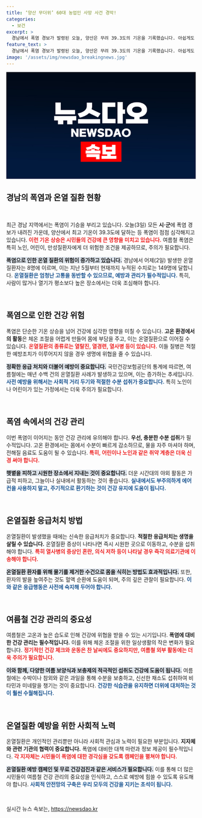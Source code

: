 ```yaml
---
title: ‘양산 무더위’ 60대 농업인 사망 사건 경악!
categories:
  - 보건
excerpt: >
  경남에서 폭염 경보가 발령된 오늘, 양산은 무려 39.3도의 기온을 기록했습니다. 아쉽게도 폭염 속에 60대 여성이 일하다 쓰러져 생명을 잃었고, 온열질환자는 이미 149명에 달했습니다.
feature_text: >
  경남에서 폭염 경보가 발령된 오늘, 양산은 무려 39.3도의 기온을 기록했습니다. 아쉽게도 폭염 속에 60대 여성이 일하다 쓰러져 생명을 잃었고, 온열질환자는 이미 149명에 달했습니다.
image: '/assets/img/newsdao_breakingnews.jpg'
---
```


<p><img src="/assets/img/newsdao_breakingnews.jpg" alt="firstkoreanews 속보" /></p>

<h2 data-ke-size="size26">경남의 폭염과 온열 질환 현황</h2>

<p data-ke-size="size16">&nbsp;</p>

<p>최근 경남 지역에서는 폭염이 기승을 부리고 있습니다. 오늘(3일) 모든 <b>시·군</b>에 폭염 경보가 내려진 가운데, 양산에서 최고 기온이 39.3도에 달하는 등 폭염이 점점 심각해지고 있습니다. <b><span style="color: #ee2323;">이런 기온 상승은 시민들의 건강에 큰 영향을 미치고 있습니다.</span></b> 여름철 폭염은 특히 노인, 어린이, 만성질환자에게 더 위험한 조건을 제공하므로, 주의가 필요합니다.</p>

<p><b><span style="background-color: #21538527;">폭염으로 인한 온열 질환의 위험이 증가하고 있습니다.</span></b> 경남에서 어제(2일) 발생한 온열질환자는 8명에 이르며, 이는 지난 5월부터 현재까지 누적된 수치로는 149명에 달합니다. <b><span style="color: #1a5490;">온열질환은 엄청난 고통을 동반할 수 있으므로, 예방과 관리가 필수적입니다.</span></b> 특히, 사람이 많거나 열기가 평소보다 높은 장소에서는 더욱 조심해야 합니다.</p>

<p data-ke-size="size16">&nbsp;</p>

<h2 data-ke-size="size26">폭염으로 인한 건강 위험</h2>

<p>폭염은 단순한 기온 상승을 넘어 건강에 심각한 영향을 미칠 수 있습니다. <b>고온 환경에서의 활동</b>은 체온 조절을 어렵게 만들어 몸에 부담을 주고, 이는 온열질환으로 이어질 수 있습니다. <b><span style="color: #ee2323;">온열질환의 종류로는 열탈진, 열경련, 열사병 등이 있습니다.</span></b> 이들 질병은 적절한 예방조치가 이루어지지 않을 경우 생명에 위협을 줄 수 있습니다.</p>

<p><b><span style="background-color: #21538527;">정확한 응급 처치와 더불어 예방이 중요합니다.</span></b> 국민건강보험공단의 통계에 따르면, 여름철에는 매년 수백 건의 온열질환 사례가 발생하고 있으며, 이는 증가하는 추세입니다. <b><span style="color: #1a5490;">사전 예방을 위해서는 사회적 거리 두기와 적절한 수분 섭취가 중요합니다.</span></b> 특히 노인이나 어린이가 있는 가정에서는 더욱 주의가 필요합니다.</p>

<p data-ke-size="size16">&nbsp;</p>

<h2 data-ke-size="size26">폭염 속에서의 건강 관리</h2>

<p>이번 폭염이 이어지는 동안 건강 관리에 유의해야 합니다. <b>우선, 충분한 수분 섭취</b>가 필수적입니다. 고온 환경에서는 몸에서 수분이 빠르게 감소하므로, 물을 자주 마셔야 하며, 전해질 음료도 도움이 될 수 있습니다. <b><span style="color: #ee2323;">특히, 어린이나 노인과 같은 취약 계층은 더욱 신경 써야 합니다.</span></b></p>

<p><b><span style="background-color: #21538527;">햇볕을 피하고 시원한 장소에서 지내는 것이 중요합니다.</span></b> 더운 시간대의 야외 활동은 가급적 피하고, 그늘이나 실내에서 활동하는 것이 좋습니다. <b><span style="color: #1a5490;">실내에서도 부주의하게 에어컨을 사용하지 말고, 주기적으로 환기하는 것이 건강 유지에 도움이 됩니다.</span></b></p>

<p data-ke-size="size16">&nbsp;</p>

<h2 data-ke-size="size26">온열질환 응급처치 방법</h2>

<p>온열질환이 발생했을 때에는 신속한 응급처치가 중요합니다. <b>적절한 응급처치는 생명을 살릴 수 있습니다.</b> 온열질환 증상이 나타나면 즉시 시원한 곳으로 이동하고, 수분을 섭취해야 합니다. <b><span style="color: #ee2323;">특히 열사병의 증상인 혼란, 의식 저하 등이 나타날 경우 즉각 의료기관에 이송해야 합니다.</span></b></p>

<p><b><span style="background-color: #21538527;">온열질환 환자를 위해 물기를 제거한 수건으로 몸을 식히는 방법도 효과적입니다.</span></b> 또한, 환자의 발을 높여주는 것도 혈액 순환에 도움이 되며, 주의 깊은 관찰이 필요합니다. <b><span style="color: #1a5490;">이와 같은 응급행동은 사전에 숙지해 두어야 합니다.</span></b></p>

<p data-ke-size="size16">&nbsp;</p>

<h2 data-ke-size="size26">여름철 건강 관리의 중요성</h2>

<p>여름철은 고온과 높은 습도로 인해 건강에 위협을 받을 수 있는 시기입니다. <b>폭염에 대비한 건강 관리는 필수적입니다.</b> 이를 위해 체온 조절을 위한 일상생활의 작은 변화가 필요합니다. <b><span style="color: #ee2323;">정기적인 건강 체크와 운동은 찬 날씨에도 중요하지만, 여름철 외부 활동에는 더욱 주의가 필요합니다.</span></b></p>

<p><b><span style="background-color: #21538527;">이와 함께, 다양한 여름 보양식과 보충제의 적극적인 섭취도 건강에 도움이 됩니다.</span></b> 여름철에는 수박이나 참외와 같은 과일을 통해 수분을 보충하고, 신선한 채소도 섭취하여 비타민과 미네랄을 챙기는 것이 중요합니다. <b><span style="color: #1a5490;">건강한 식습관을 유지하면 더위에 대처하는 것이 훨씬 수월해집니다.</span></b></p>

<p data-ke-size="size16">&nbsp;</p>

<h2 data-ke-size="size26">온열질환 예방을 위한 사회적 노력</h2>

<p>온열질환은 개인적인 관리뿐만 아니라 사회적 관심과 노력이 필요한 부분입니다. <b>지자체와 관련 기관의 협력이 중요합니다.</b> 폭염에 대비한 대책 마련과 정보 제공이 필수적입니다. <b><span style="color: #ee2323;">각 지자체는 시민들이 폭염에 대한 경각심을 갖도록 캠페인을 펼쳐야 합니다.</span></b></p>

<p><b><span style="background-color: #21538527;">온열질환 예방 캠페인 및 무료 건강검진과 같은 서비스가 필요합니다.</span></b> 이를 통해 더 많은 시민들이 여름철 건강 관리의 중요성을 인식하고, 스스로 예방에 힘쓸 수 있도록 유도해야 합니다. <b><span style="color: #1a5490;">사회적 안전망의 구축은 우리 모두의 건강을 지키는 초석이 됩니다.</span></b></p>

<p data-ke-size="size16">&nbsp;</p>
실시간 뉴스 속보는, <a href="https://newsdao.kr" rel="dofollow">https://newsdao.kr</a>


